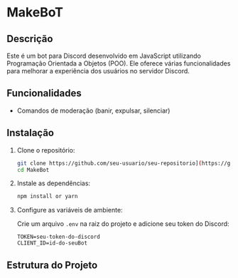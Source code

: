 # MakeBoT

## Descrição

Este é um bot para Discord desenvolvido em JavaScript utilizando Programação Orientada a Objetos (POO). Ele oferece várias funcionalidades para melhorar a experiência dos usuários no servidor Discord.

## Funcionalidades

- Comandos de moderação (banir, expulsar, silenciar)


## Instalação

1. Clone o repositório:

    ```bash
    git clone https://github.com/seu-usuario/seu-repositorio](https://github.com/MeStr0p/MakeBot-v14.git)
    cd MakeBot
    ```

2. Instale as dependências:

    ```bash
    npm install or yarn
    ```

3. Configure as variáveis de ambiente:

    Crie um arquivo `.env` na raiz do projeto e adicione seu token do Discord:

    ```env
    TOKEN=seu-token-do-discord
    CLIENT_ID=id-do-seuBot
    ```

## Estrutura do Projeto

